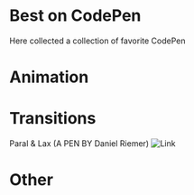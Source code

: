 # Best on CodePen
Here collected a collection of favorite CodePen

# Animation

# Transitions
Paral & Lax (A PEN BY Daniel Riemer) ![Link](https://codepen.io/zitrusfrisch/pen/bJwhk)


# Other

